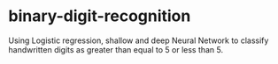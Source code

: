 # binary-digit-recognition
Using Logistic regression, shallow and deep Neural Network to classify handwritten digits as greater than equal to 5 or less than 5.
